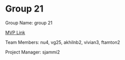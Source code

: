 # Group 21
Group Name: group 21

[MVP Link](http://cs196.cs.illinois.edu)

Team Members: nu4, vg25, akhilnb2, vivian3, ftamton2

Project Manager: sjammi2
